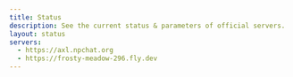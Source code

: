 ```yaml
---
title: Status
description: See the current status & parameters of official servers.
layout: status
servers:
  - https://axl.npchat.org
  - https://frosty-meadow-296.fly.dev
---
```

